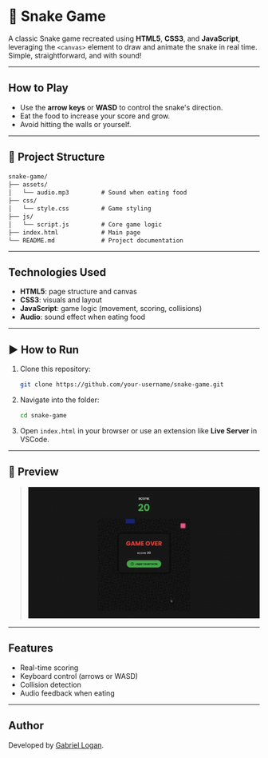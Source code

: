 # 🐍 Snake Game

A classic Snake game recreated using **HTML5**, **CSS3**, and **JavaScript**, leveraging the `<canvas>` element to draw and animate the snake in real time. Simple, straightforward, and with sound!

---

## How to Play

* Use the **arrow keys** or **WASD** to control the snake's direction.
* Eat the food to increase your score and grow.
* Avoid hitting the walls or yourself.

---

## 📁 Project Structure

```
snake-game/
├── assets/
│   └── audio.mp3         # Sound when eating food
├── css/
│   └── style.css         # Game styling
├── js/
│   └── script.js         # Core game logic
├── index.html            # Main page
└── README.md             # Project documentation
```

---

## Technologies Used

* **HTML5**: page structure and canvas
* **CSS3**: visuals and layout
* **JavaScript**: game logic (movement, scoring, collisions)
* **Audio**: sound effect when eating food

---

## ▶ How to Run

1. Clone this repository:

   ```bash
   git clone https://github.com/your-username/snake-game.git
   ```

2. Navigate into the folder:

   ```bash
   cd snake-game
   ```

3. Open `index.html` in your browser or use an extension like **Live Server** in VSCode.

---

## 📸 Preview

> ![Reaction](assets/gif.gif)

---

## Features

* Real-time scoring
* Keyboard control (arrows or WASD)
* Collision detection
* Audio feedback when eating

---

## Author

Developed by [Gabriel Logan](https://github.com/logangaabriel).

